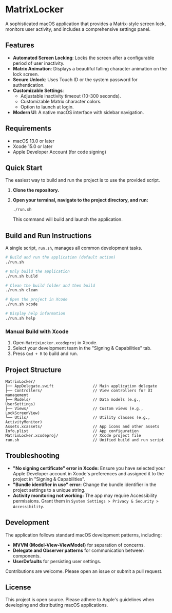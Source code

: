 # MatrixLocker

A sophisticated macOS application that provides a Matrix-style screen lock, monitors user activity, and includes a comprehensive settings panel.

## Features

- **Automated Screen Locking**: Locks the screen after a configurable period of user inactivity.
- **Matrix Animation**: Displays a beautiful falling character animation on the lock screen.
- **Secure Unlock**: Uses Touch ID or the system password for authentication.
- **Customizable Settings**:
  - Adjustable inactivity timeout (10-300 seconds).
  - Customizable Matrix character colors.
  - Option to launch at login.
- **Modern UI**: A native macOS interface with sidebar navigation.

## Requirements

- macOS 13.0 or later
- Xcode 15.0 or later
- Apple Developer Account (for code signing)

## Quick Start

The easiest way to build and run the project is to use the provided script.

1.  **Clone the repository.**
2.  **Open your terminal, navigate to the project directory, and run:**

    ```bash
    ./run.sh
    ```
    This command will build and launch the application.

## Build and Run Instructions

A single script, `run.sh`, manages all common development tasks.

```bash
# Build and run the application (default action)
./run.sh

# Only build the application
./run.sh build

# Clean the build folder and then build
./run.sh clean

# Open the project in Xcode
./run.sh xcode

# Display help information
./run.sh help
```

### Manual Build with Xcode

1.  Open `MatrixLocker.xcodeproj` in Xcode.
2.  Select your development team in the "Signing & Capabilities" tab.
3.  Press `Cmd + R` to build and run.

## Project Structure

```
MatrixLocker/
├── AppDelegate.swift                 // Main application delegate
├── Controllers/                      // View controllers for UI management
├── Models/                           // Data models (e.g., UserSettings)
├── Views/                            // Custom views (e.g., LockScreenView)
└── Utils/                            // Utility classes (e.g., ActivityMonitor)
Assets.xcassets/                      // App icons and other assets
Info.plist                            // App configuration
MatrixLocker.xcodeproj/               // Xcode project file
run.sh                                // Unified build and run script
```

## Troubleshooting

- **"No signing certificate" error in Xcode:** Ensure you have selected your Apple Developer account in Xcode's preferences and assigned it to the project in "Signing & Capabilities".
- **"Bundle identifier in use" error:** Change the bundle identifier in the project settings to a unique string.
- **Activity monitoring not working:** The app may require Accessibility permissions. Grant them in `System Settings > Privacy & Security > Accessibility`.

## Development

The application follows standard macOS development patterns, including:
- **MVVM (Model-View-ViewModel)** for separation of concerns.
- **Delegate and Observer patterns** for communication between components.
- **UserDefaults** for persisting user settings.

Contributions are welcome. Please open an issue or submit a pull request.

## License

This project is open source. Please adhere to Apple's guidelines when developing and distributing macOS applications.
